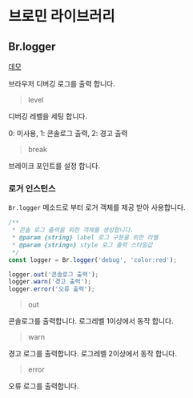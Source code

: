 # 브로민 라이브러리

## Br.logger
[데모](br-demo.html#br-logger)

브라우저 디버깅 로그를 출력 합니다.

> level

디버깅 레벨을 세팅 합니다.

0: 미사용, 1: 콘솔로그 출력, 2: 경고 출력

> break

브레이크 포인트를 설정 합니다.

### 로거 인스턴스

`Br.logger` 메소드로 부터 로거 객체를 제공 받아 사용합니다.

```js
/**
 * 콘솔 로그 출력을 위한 객체를 생성합니다.
 * @param {string} label 로그 구분을 위한 라벨
 * @param {string=} style 로그 출력 스타일값
 */
const logger = Br.logger('debug', 'color:red');

logger.out('콘솔로그 출력');
logger.warn('경고 출력');
logger.error('오류 출력');
```

> out

콘솔로그를 출력합니다. 로그레벨 1이상에서 동작 합니다.

> warn

경고 로그를 출력합니다. 로그레벨 2이상에서 동작 합니다.

> error

오류 로그를 출력합니다.
